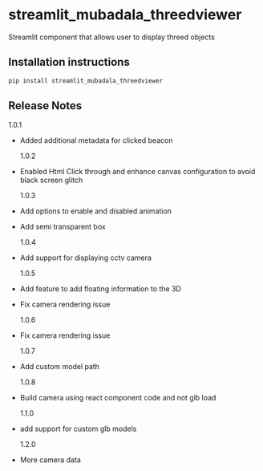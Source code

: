 # streamlit_mubadala_threedviewer

Streamlit component that allows user to display threed objects

## Installation instructions

```sh
pip install streamlit_mubadala_threedviewer
```

## Release Notes

1.0.1

- Added additional metadata for clicked beacon

  1.0.2

- Enabled Html Click through and enhance canvas configuration to avoid black screen glitch

  1.0.3

- Add options to enable and disabled animation
- Add semi transparent box

  1.0.4

- Add support for displaying cctv camera

  1.0.5

- Add feature to add floating information to the 3D
- Fix camera rendering issue

  1.0.6

- Fix camera rendering issue

  1.0.7

- Add custom model path

  1.0.8

- Build camera using react component code and not glb load

  1.1.0

- add support for custom glb models

  1.2.0

- More camera data
